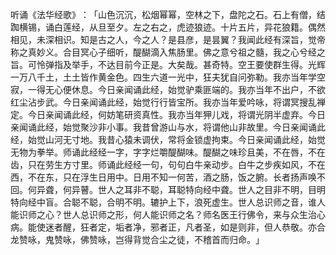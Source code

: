 听诵《法华经歌》​：​「山色沉沉，松烟幂幂，空林之下，盘陀之石。石上有僧，结踟横锡，诵白莲经，从旦至夕。左之右之，虎迹狼迹。十片五片，异花狼籍。偶然相见，未深相识。知是古之人，今之人？是县彦，是昙翼？我闻此经有深旨，觉帝称之真妙义。合目冥心子细听，醍醐滴入焦肠里。佛之意兮祖之髓，我之心兮经之旨。可怜弹指及举手，不达目前今正是。大矣哉。甚奇特。空王要使群生得。光辉一万八千土，土土皆作黄金色。四生六道一光中，狂夫犹自问弥勒。我亦当年学空寂，一得无心便休息。今日亲闻诵此经，始觉驴乘匪端的。我亦当年不出户，不欲红尘沾步武。今日亲闻诵此经，始觉行行皆宝所。我亦当年爱吟咏，将谓冥搜乱禅定。今日亲闻诵此经，何妨笔研资真性。我亦当年狎儿戏，将谓光阴半虚弃。今日亲闻诵此经，始觉聚沙非小事。我昔曾游山与水，将谓他山非故里。今日亲闻诵此经，始觉山河无寸地。我昔心猿未调伏，常将金锁虚拘束。今日亲闻诵此经，始觉无物为拳举。师诵此经经一字，字字烂嚼醍醐味。醍醐之味珍且美，不在唇，不在齿，只在劳生方寸里。师诵此经经一句，句句白牛亲动步。白牛之步疾如风，不在西，不在东，只在浮生日用中。日用不知一何苦，酒之肠，饭之腑。长者扬声唤不回。何异聋，何异瞽。世人之耳非不聪，耳聪特向经中聋。世人之目非不明，目明特向经中盲。合聪不聪，合明不明。辘护上下，浪死虚生。世人总识师之音，谁人能识师之心？世人总识师之形，何人能识师之名？师名医王行佛令，来与众生治心病。能使迷者醒，狂者定，垢者净，邪者正，凡者圣，如是则非，但人恭敬。亦合龙赞咏，鬼赞咏，佛赞咏，岂得背觉合尘之徒，不稽首而归命。​」